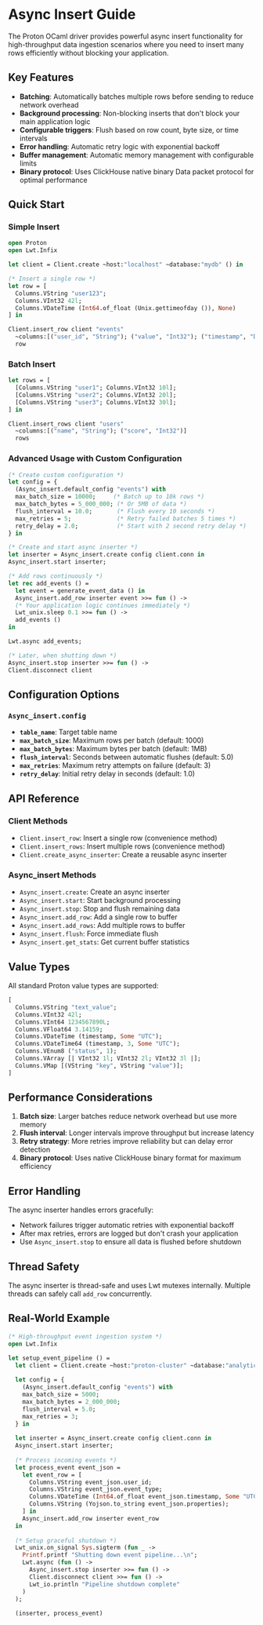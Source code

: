 # Async Insert Guide

The Proton OCaml driver provides powerful async insert functionality for high-throughput data ingestion scenarios where you need to insert many rows efficiently without blocking your application.

## Key Features

- **Batching**: Automatically batches multiple rows before sending to reduce network overhead
- **Background processing**: Non-blocking inserts that don't block your main application logic
- **Configurable triggers**: Flush based on row count, byte size, or time intervals
- **Error handling**: Automatic retry logic with exponential backoff
- **Buffer management**: Automatic memory management with configurable limits
- **Binary protocol**: Uses ClickHouse native binary Data packet protocol for optimal performance

## Quick Start

### Simple Insert

```ocaml
open Proton
open Lwt.Infix

let client = Client.create ~host:"localhost" ~database:"mydb" () in

(* Insert a single row *)
let row = [
  Columns.VString "user123";
  Columns.VInt32 42l;
  Columns.VDateTime (Int64.of_float (Unix.gettimeofday ()), None)
] in

Client.insert_row client "events" 
  ~columns:[("user_id", "String"); ("value", "Int32"); ("timestamp", "DateTime")]
  row
```

### Batch Insert

```ocaml
let rows = [
  [Columns.VString "user1"; Columns.VInt32 10l];
  [Columns.VString "user2"; Columns.VInt32 20l];
  [Columns.VString "user3"; Columns.VInt32 30l];
] in

Client.insert_rows client "users"
  ~columns:[("name", "String"); ("score", "Int32")]
  rows
```

### Advanced Usage with Custom Configuration

```ocaml
(* Create custom configuration *)
let config = { 
  (Async_insert.default_config "events") with
  max_batch_size = 10000;     (* Batch up to 10k rows *)
  max_batch_bytes = 5_000_000; (* Or 5MB of data *)
  flush_interval = 10.0;       (* Flush every 10 seconds *)
  max_retries = 5;             (* Retry failed batches 5 times *)
  retry_delay = 2.0;           (* Start with 2 second retry delay *)
} in

(* Create and start async inserter *)
let inserter = Async_insert.create config client.conn in
Async_insert.start inserter;

(* Add rows continuously *)
let rec add_events () =
  let event = generate_event_data () in
  Async_insert.add_row inserter event >>= fun () ->
  (* Your application logic continues immediately *)
  Lwt_unix.sleep 0.1 >>= fun () ->
  add_events ()
in

Lwt.async add_events;

(* Later, when shutting down *)
Async_insert.stop inserter >>= fun () ->
Client.disconnect client
```

## Configuration Options

### `Async_insert.config`

- **`table_name`**: Target table name
- **`max_batch_size`**: Maximum rows per batch (default: 1000)
- **`max_batch_bytes`**: Maximum bytes per batch (default: 1MB)
- **`flush_interval`**: Seconds between automatic flushes (default: 5.0)
- **`max_retries`**: Maximum retry attempts on failure (default: 3)
- **`retry_delay`**: Initial retry delay in seconds (default: 1.0)

## API Reference

### Client Methods

- `Client.insert_row`: Insert a single row (convenience method)
- `Client.insert_rows`: Insert multiple rows (convenience method)
- `Client.create_async_inserter`: Create a reusable async inserter

### Async_insert Methods

- `Async_insert.create`: Create an async inserter
- `Async_insert.start`: Start background processing
- `Async_insert.stop`: Stop and flush remaining data
- `Async_insert.add_row`: Add a single row to buffer
- `Async_insert.add_rows`: Add multiple rows to buffer
- `Async_insert.flush`: Force immediate flush
- `Async_insert.get_stats`: Get current buffer statistics

## Value Types

All standard Proton value types are supported:

```ocaml
[
  Columns.VString "text_value";
  Columns.VInt32 42l;
  Columns.VInt64 1234567890L;
  Columns.VFloat64 3.14159;
  Columns.VDateTime (timestamp, Some "UTC");
  Columns.VDateTime64 (timestamp, 3, Some "UTC");
  Columns.VEnum8 ("status", 1);
  Columns.VArray [| VInt32 1l; VInt32 2l; VInt32 3l |];
  Columns.VMap [(VString "key", VString "value")];
]
```

## Performance Considerations

1. **Batch size**: Larger batches reduce network overhead but use more memory
2. **Flush interval**: Longer intervals improve throughput but increase latency
3. **Retry strategy**: More retries improve reliability but can delay error detection
4. **Binary protocol**: Uses native ClickHouse binary format for maximum efficiency

## Error Handling

The async inserter handles errors gracefully:
- Network failures trigger automatic retries with exponential backoff
- After max retries, errors are logged but don't crash your application
- Use `Async_insert.stop` to ensure all data is flushed before shutdown

## Thread Safety

The async inserter is thread-safe and uses Lwt mutexes internally. Multiple threads can safely call `add_row` concurrently.

## Real-World Example

```ocaml
(* High-throughput event ingestion system *)
open Lwt.Infix

let setup_event_pipeline () =
  let client = Client.create ~host:"proton-cluster" ~database:"analytics" () in
  
  let config = { 
    (Async_insert.default_config "events") with
    max_batch_size = 5000;
    max_batch_bytes = 2_000_000;
    flush_interval = 5.0;
    max_retries = 3;
  } in
  
  let inserter = Async_insert.create config client.conn in
  Async_insert.start inserter;
  
  (* Process incoming events *)
  let process_event event_json =
    let event_row = [
      Columns.VString event_json.user_id;
      Columns.VString event_json.event_type;
      Columns.VDateTime (Int64.of_float event_json.timestamp, Some "UTC");
      Columns.VString (Yojson.to_string event_json.properties);
    ] in
    Async_insert.add_row inserter event_row
  in
  
  (* Setup graceful shutdown *)
  Lwt_unix.on_signal Sys.sigterm (fun _ ->
    Printf.printf "Shutting down event pipeline...\n";
    Lwt.async (fun () ->
      Async_insert.stop inserter >>= fun () ->
      Client.disconnect client >>= fun () ->
      Lwt_io.println "Pipeline shutdown complete"
    )
  );
  
  (inserter, process_event)
```
